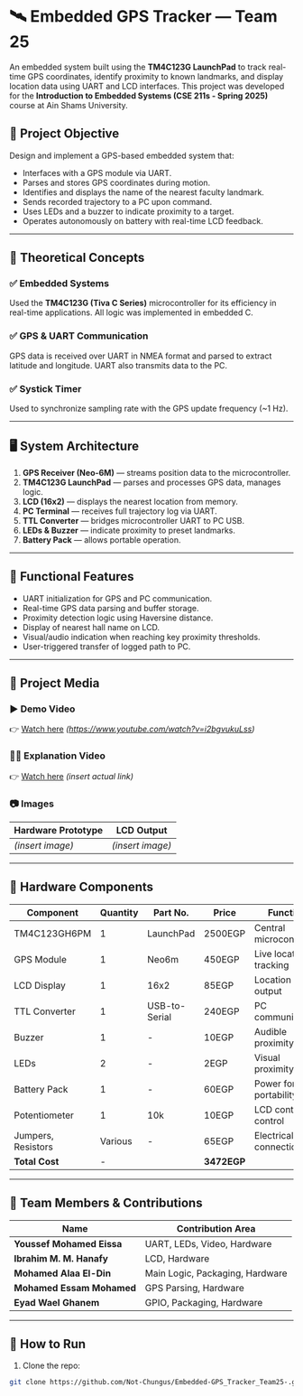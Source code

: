 # 🛰️ Embedded GPS Tracker — Team 25

An embedded system built using the **TM4C123G LaunchPad** to track real-time GPS coordinates, identify proximity to known landmarks, and display location data using UART and LCD interfaces. This project was developed for the **Introduction to Embedded Systems (CSE 211s - Spring 2025)** course at Ain Shams University.

## 📌 Project Objective

Design and implement a GPS-based embedded system that:
- Interfaces with a GPS module via UART.
- Parses and stores GPS coordinates during motion.
- Identifies and displays the name of the nearest faculty landmark.
- Sends recorded trajectory to a PC upon command.
- Uses LEDs and a buzzer to indicate proximity to a target.
- Operates autonomously on battery with real-time LCD feedback.

---

## 🧠 Theoretical Concepts

### ✅ Embedded Systems
Used the **TM4C123G (Tiva C Series)** microcontroller for its efficiency in real-time applications. All logic was implemented in embedded C.

### ✅ GPS & UART Communication
GPS data is received over UART in NMEA format and parsed to extract latitude and longitude. UART also transmits data to the PC.

### ✅ Systick Timer
Used to synchronize sampling rate with the GPS update frequency (~1 Hz).

---

## 🖥️ System Architecture

1. **GPS Receiver (Neo-6M)** — streams position data to the microcontroller.
2. **TM4C123G LaunchPad** — parses and processes GPS data, manages logic.
3. **LCD (16x2)** — displays the nearest location from memory.
4. **PC Terminal** — receives full trajectory log via UART.
5. **TTL Converter** — bridges microcontroller UART to PC USB.
6. **LEDs & Buzzer** — indicate proximity to preset landmarks.
7. **Battery Pack** — allows portable operation.

---

## 🎯 Functional Features

- UART initialization for GPS and PC communication.
- Real-time GPS data parsing and buffer storage.
- Proximity detection logic using Haversine distance.
- Display of nearest hall name on LCD.
- Visual/audio indication when reaching key proximity thresholds.
- User-triggered transfer of logged path to PC.

---

## 📸 Project Media

### ▶️ Demo Video
👉 [Watch here](#) *(https://www.youtube.com/watch?v=i2bgvukuLss)*

### 🧑‍🏫 Explanation Video
👉 [Watch here](#) *(insert actual link)*

### 📷 Images
| Hardware Prototype | LCD Output |
|--------------------|------------|
| *(insert image)*   | *(insert image)* |

---

## 🧩 Hardware Components

| Component         | Quantity | Part No.         | Price  | Function                      |
|------------------|----------|------------------|--------|-------------------------------|
| TM4C123GH6PM      | 1        | LaunchPad        | 2500EGP| Central microcontroller       |
| GPS Module        | 1        | Neo6m            | 450EGP | Live location tracking        |
| LCD Display       | 1        | 16x2             | 85EGP  | Location name output          |
| TTL Converter     | 1        | USB-to-Serial    | 240EGP | PC communication              |
| Buzzer            | 1        | -                | 10EGP  | Audible proximity alert       |
| LEDs              | 2        | -                | 2EGP   | Visual proximity alert        |
| Battery Pack      | 1        | -                | 60EGP  | Power for portability         |
| Potentiometer     | 1        | 10k              | 10EGP  | LCD contrast control          |
| Jumpers, Resistors| Various  | -                | 65EGP  | Electrical connections        |
| **Total Cost**    | -        |                  | **3472EGP** |                               |

---

## 👥 Team Members & Contributions

| Name                       | Contribution Area              |
|----------------------------|-------------------------------|
| **Youssef Mohamed Eissa** | UART, LEDs, Video, Hardware   |
| **Ibrahim M. M. Hanafy**  | LCD, Hardware                 |
| **Mohamed Alaa El-Din**   | Main Logic, Packaging, Hardware |
| **Mohamed Essam Mohamed** | GPS Parsing, Hardware         |
| **Eyad Wael Ghanem**      | GPIO, Packaging, Hardware     |

---

## 🔄 How to Run

1. Clone the repo:
```bash
git clone https://github.com/Not-Chungus/Embedded-GPS_Tracker_Team25-.git
